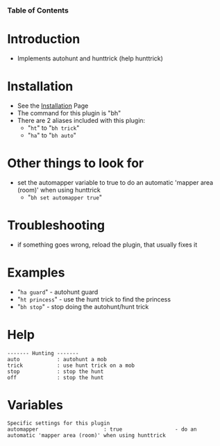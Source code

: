 ### Table of Contents ###


# Introduction #
  * Implements autohunt and hunttrick (help hunttrick)

# Installation #
  * See the [Installation](Installation.md) Page
  * The command for this plugin is "bh"
  * There are 2 aliases included with this plugin:
    * "`ht`" to "`bh trick`"
    * "`ha`" to "`bh auto`"

# Other things to look for #
  * set the automapper variable to true to do an automatic 'mapper area (room)' when using hunttrick
    * "`bh set automapper true`"

# Troubleshooting #
  * if something goes wrong, reload the plugin, that usually fixes it

# Examples #
  * "`ha guard`" - autohunt guard
  * "`ht princess`" - use the hunt trick to find the princess
  * "`bh stop`" - stop doing the autohunt/hunt trick

# Help #
```
------- Hunting -------
auto            : autohunt a mob
trick           : use hunt trick on a mob
stop            : stop the hunt
off             : stop the hunt
```

# Variables #
```
Specific settings for this plugin
automapper                     : true                 - do an automatic 'mapper area (room)' when using hunttrick
```